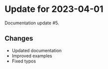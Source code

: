 # Update for 2023-04-01

Documentation update #5.

## Changes

- Updated documentation
- Improved examples
- Fixed typos